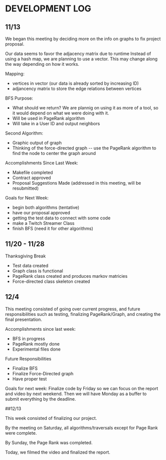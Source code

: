 # DEVELOPMENT LOG

## 11/13

We began this meeting by deciding more on the info on graphs to fix project proposal.

Our data seems to favor the adjacency matrix due to runtime
Instead of using a hash map, we are planning to use a vector. This may change along the way depending on how it works.


Mapping: 
- vertices in vector (our data is already sorted by increasing ID)
- adjancency matrix to store the edge relations between vertices

BFS Purpose:
- What should we return? We are plannig on using it as more of a tool, so it would depend on what we were doing with it.
- Will be used in PageRank algorithm
- Will take in a User ID and output neighbors

Second Algorithm:
- Graphic output of graph
- Thinking of the force-directed graph -- use the PageRank algorithm to find the node to center the graph around

Accomplishments Since Last Week:
- Makefile completed
- Contract approved
- Proposal Suggestions Made (addressed in this meeting, will be resubmitted)

Goals for Next Week:
- begin both algorithms (tentative)
- have our proposal approved
- getting the test data to connect with some code
- make a Twitch Streamer Class
- finish BFS (need it for other algorithms)

## 11/20 - 11/28 
Thanksgiving Break
- Test data created
- Graph class is functional
- PageRank class created and produces markov matricies
- Force-directed class skeleton created 

## 12/4

This meeting consisted of going over current progress, and future responsibilities such as testing, finalizing PageRank/Graph, and creating the final presentation. 

Accomplishments since last week:
- BFS in progress
- PageRank mostly done
- Experimental files done

Future Responsibilities
- Finalize BFS
- Finalize Force-Directed graph
- Have proper test

Goals for next week:
Finalize code by Friday so we can focus on the report and video by next weekend. Then we will have Monday as a buffer to submit everything by the deadline. 

##12/13

This week consisted of finalizing our project. 

By the meeting on Saturday, all algorithms/traversals except for Page Rank were complete. 

By Sunday, the Page Rank was completed. 

Today, we filmed the video and finalized the report.
 